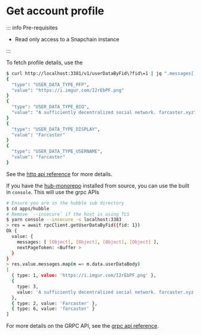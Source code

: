 # Get account profile

::: info Pre-requisites

- Read only access to a Snapchain instance

:::

To fetch profile details, use the

```bash
$ curl http://localhost:3381/v1/userDataByFid\?fid\=1 | jq ".messages[].data.userDataBody"
{
  "type": "USER_DATA_TYPE_PFP",
  "value": "https://i.imgur.com/I2rEbPF.png"
}
{
  "type": "USER_DATA_TYPE_BIO",
  "value": "A sufficiently decentralized social network. farcaster.xyz"
}
{
  "type": "USER_DATA_TYPE_DISPLAY",
  "value": "Farcaster"
}
{
  "type": "USER_DATA_TYPE_USERNAME",
  "value": "farcaster"
}
```

See the [http api reference](https://snapchain.farcaster.xyz/reference/httpapi/userdata) for more details.

If you have the [hub-monorepo](https://github.com/farcasterxyz/hub-monorepo) installed from source, you can use the built in `console`. This will use the grpc APIs

```bash
# Ensure you are in the hubble sub directory
$ cd apps/hubble
# Remove `--insecure` if the host is using TLS
$ yarn console --insecure -s localhost:3383
> res = await rpcClient.getUserDataByFid({fid: 1})
Ok {
  value: {
    messages: [ [Object], [Object], [Object], [Object] ],
    nextPageToken: <Buffer >
  }
}
> res.value.messages.map(m => m.data.userDataBody)
[
  { type: 1, value: 'https://i.imgur.com/I2rEbPF.png' },
  {
    type: 3,
    value: 'A sufficiently decentralized social network. farcaster.xyz'
  },
  { type: 2, value: 'Farcaster' },
  { type: 6, value: 'farcaster' }
]
```

For more details on the GRPC API, see the [grpc api reference](https://snapchain.farcaster.xyz/reference/grpcapi/grpcapi).
